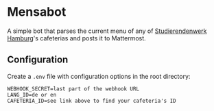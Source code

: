 # Mensabot

A simple bot that parses the current menu of any of [Studierendenwerk Hamburg](https://www.studierendenwerk-hamburg.de/studierendenwerk/en/essen/speiseplaene/)'s cafeterias and posts it to Mattermost.

## Configuration

Create a `.env` file with configuration options in the root directory:
```
WEBHOOK_SECRET=last part of the webhook URL
LANG_ID=de or en
CAFETERIA_ID=see link above to find your cafeteria's ID
```

